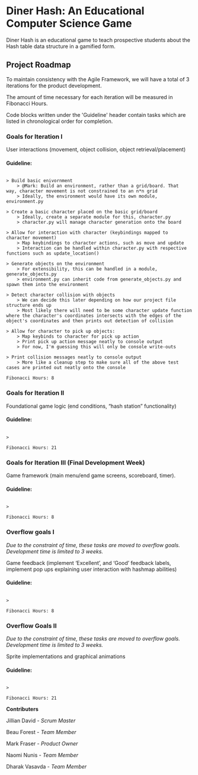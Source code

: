 
# **Diner Hash: An Educational Computer Science Game**

  

Diner Hash is an educational game to teach prospective students about the Hash table data structure in a gamified form.

  

## Project Roadmap

To maintain consistency with the Agile Framework, we will have a total of 3 iterations for the product development.

The amount of time necessary for each iteration will be measured in Fibonacci Hours.

Code blocks written under the 'Guideline' header contain tasks which are listed in chronological order for completion.

  

### **Goals for Iteration I**

User interactions (movement, object collision, object retrieval/placement)

#### Guideline:

~~~~

> Build basic enivornment
    > @Mark: Build an environment, rather than a grid/board. That     way, character movement is not constrained to an n*n grid
    > Ideally, the environment would have its own module, environment.py  

> Create a basic character placed on the basic grid/board
    > Ideally, create a separate module for this, character.py
    > character.py will manage character generation onto the board

> Allow for interaction with character (keybindings mapped to character movement)
    > Map keybindings to character actions, such as move and update
    > Interaction can be handled within character.py with respective functions such as update_location()

> Generate objects on the environment
    > For extensibility, this can be handled in a module, generate_objects.py
    > environment.py can inherit code from generate_objects.py and spawn them into the environment

> Detect character collision with objects
    > We can decide this later depending on how our project file structure ends up
    > Most likely there will need to be some character update function where the character's coordinates intersects with the edges of the object's coordinates and then prints out detection of collision

> Allow for character to pick up objects:
    > Map keybinds to character for pick up action
    > Print pick up action message neatly to console output
    > For now, I'm guessing this will only be console write-outs

> Print collision messages neatly to console output
    > More like a cleanup step to make sure all of the above test cases are printed out neatly onto the console

~~~~

  

	Fibonacci Hours: 8

  
  

### **Goals for Iteration II**

Foundational game logic (end conditions, “hash station” functionality)

#### Guideline:

~~~~

>

~~~~

	Fibonacci Hours: 21

  

### **Goals for Iteration III (Final Development Week)**

Game framework (main menu/end game screens, scoreboard, timer). 

#### Guideline:

~~~~

>

~~~~

	Fibonacci Hours: 8

  

### **Overflow goals I**
*Due to the constraint of time, these tasks are moved to overflow goals. Development time is limited to 3 weeks.*

Game feedback (implement ‘Excellent’, and ‘Good’ feedback labels, implement pop ups explaining user interaction with hashmap abilities)

#### Guideline:

~~~~

>

~~~~

	Fibonacci Hours: 8

  

### **Overflow Goals II**
*Due to the constraint of time, these tasks are moved to overflow goals. Development time is limited to 3 weeks.*

Sprite implementations and graphical animations

#### Guideline:

~~~~

>

~~~~

	Fibonacci Hours: 21

  
**Contributers**

Jillian David - *Scrum Master*

Beau Forest - *Team Member*

Mark Fraser - *Product Owner*

Naomi Nunis - *Team Member*

Dharak Vasavda - *Team Member*